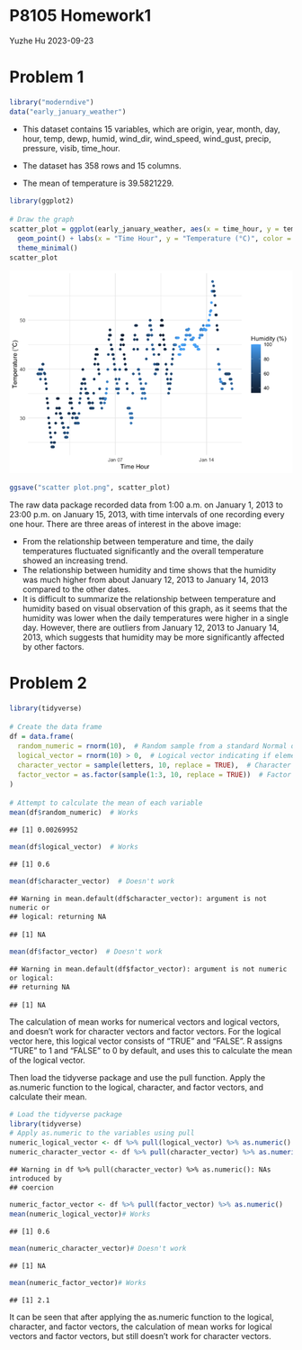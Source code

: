 P8105 Homework1
================
Yuzhe Hu
2023-09-23

# Problem 1

``` r
library("moderndive")
data("early_january_weather")
```

- This dataset contains 15 variables, which are origin, year, month,
  day, hour, temp, dewp, humid, wind_dir, wind_speed, wind_gust, precip,
  pressure, visib, time_hour.

- The dataset has 358 rows and 15 columns.

- The mean of temperature is 39.5821229.

``` r
library(ggplot2)

# Draw the graph
scatter_plot = ggplot(early_january_weather, aes(x = time_hour, y = temp, color = humid)) +
  geom_point() + labs(x = "Time Hour", y = "Temperature (°C)", color = "Humidity (%)") + 
  theme_minimal() 
scatter_plot
```

![](p8105_hw1_yh3676_files/figure-gfm/unnamed-chunk-2-1.png)<!-- -->

``` r
ggsave("scatter plot.png", scatter_plot)
```

The raw data package recorded data from 1:00 a.m. on January 1, 2013 to
23:00 p.m. on January 15, 2013, with time intervals of one recording
every one hour. There are three areas of interest in the above image:

- From the relationship between temperature and time, the daily
  temperatures fluctuated significantly and the overall temperature
  showed an increasing trend.
- The relationship between humidity and time shows that the humidity was
  much higher from about January 12, 2013 to January 14, 2013 compared
  to the other dates.
- It is difficult to summarize the relationship between temperature and
  humidity based on visual observation of this graph, as it seems that
  the humidity was lower when the daily temperatures were higher in a
  single day. However, there are outliers from January 12, 2013 to
  January 14, 2013, which suggests that humidity may be more
  significantly affected by other factors.

# Problem 2

``` r
library(tidyverse)

# Create the data frame
df = data.frame(
  random_numeric = rnorm(10),  # Random sample from a standard Normal distribution
  logical_vector = rnorm(10) > 0,  # Logical vector indicating if elements are > 0
  character_vector = sample(letters, 10, replace = TRUE),  # Character vector of length 10
  factor_vector = as.factor(sample(1:3, 10, replace = TRUE))  # Factor vector with 3 levels
)

# Attempt to calculate the mean of each variable
mean(df$random_numeric)  # Works
```

    ## [1] 0.00269952

``` r
mean(df$logical_vector)  # Works
```

    ## [1] 0.6

``` r
mean(df$character_vector)  # Doesn't work
```

    ## Warning in mean.default(df$character_vector): argument is not numeric or
    ## logical: returning NA

    ## [1] NA

``` r
mean(df$factor_vector)  # Doesn't work
```

    ## Warning in mean.default(df$factor_vector): argument is not numeric or logical:
    ## returning NA

    ## [1] NA

The calculation of mean works for numerical vectors and logical vectors,
and doesn’t work for character vectors and factor vectors. For the
logical vector here, this logical vector consists of “TRUE” and “FALSE”.
R assigns “TURE” to 1 and “FALSE” to 0 by default, and uses this to
calculate the mean of the logical vector.

Then load the tidyverse package and use the pull function. Apply the
as.numeric function to the logical, character, and factor vectors, and
calculate their mean.

``` r
# Load the tidyverse package
library(tidyverse)
# Apply as.numeric to the variables using pull
numeric_logical_vector <- df %>% pull(logical_vector) %>% as.numeric()
numeric_character_vector <- df %>% pull(character_vector) %>% as.numeric()
```

    ## Warning in df %>% pull(character_vector) %>% as.numeric(): NAs introduced by
    ## coercion

``` r
numeric_factor_vector <- df %>% pull(factor_vector) %>% as.numeric()
mean(numeric_logical_vector)# Works
```

    ## [1] 0.6

``` r
mean(numeric_character_vector)# Doesn't work
```

    ## [1] NA

``` r
mean(numeric_factor_vector)# Works
```

    ## [1] 2.1

It can be seen that after applying the as.numeric function to the
logical, character, and factor vectors, the calculation of mean works
for logical vectors and factor vectors, but still doesn’t work for
character vectors.
